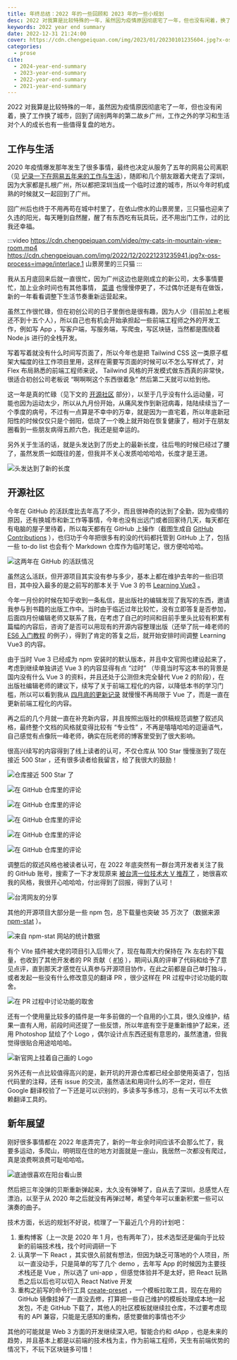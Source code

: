 ```yaml
---
title: 年终总结：2022 年的一些回顾和 2023 年的一些小规划
desc: 2022 对我算是比较特殊的一年，虽然因为疫情原因彻底宅了一年，但也没有闲着，换了工作换了城市，回到了阔别两年的第二故乡广州，工作之外的学习和生活对个人的成长也有一些值得复盘的地方。
keywords: 2022 year end summary
date: 2022-12-31 21:24:00
cover: https://cdn.chengpeiquan.com/img/2023/01/20230101235604.jpg?x-oss-process=image/interlace,1
categories:
  - prose
cite:
  - 2024-year-end-summary
  - 2023-year-end-summary
  - 2022-year-end-summary
  - 2021-year-end-summary
---
```


2022 对我算是比较特殊的一年，虽然因为疫情原因彻底宅了一年，但也没有闲着，换了工作换了城市，回到了阔别两年的第二故乡广州，工作之外的学习和生活对个人的成长也有一些值得复盘的地方。

## 工作与生活

2020 年疫情爆发那年发生了很多事情，最终也决定从服务了五年的网易公司离职（见 [记录一下在网易五年来的工作与生活](https://chengpeiquan.com/topic/netease)），随即和几个朋友跟着大佬去了深圳，因为大家都是扎根广州，所以都把深圳当成一个临时过渡的城市，所以今年时机成熟的时候就又一起回到了广州。

回广州后也终于不用再苟在城中村里了，在依山傍水的山景房里，三只猫也迎来了久违的阳光，每天睡到自然醒，醒了有东西吃有玩具玩，还不用出门工作，过的比我还幸福。

:::video
https://cdn.chengpeiquan.com/video/my-cats-in-mountain-view-room.mp4
https://cdn.chengpeiquan.com/img/2022/12/20221231235941.jpg?x-oss-process=image/interlace,1
山景房里的三只猫
:::

我从五月底回来后就一直很忙，因为广州这边也是刚成立的新公司，太多事情要忙，加上业余时间也有其他事情， [菜谱](https://chengpeiquan.com/cookbook) 也慢慢停更了，不过偶尔还是有在做饭，新的一年看看调整下生活节奏重新运营起来。

虽然工作很忙碌，但在初创公司的日子里倒也是很有趣，因为人少（目前加上老板还不到十五个人），所以自己也有机会开始承担起一些前端工程师之外的开发工作，例如写 App ，写客户端，写服务端，写爬虫，写区块链，当然都是围绕着 Node.js 进行的全栈开发。

写着写着就没有什么时间写页面了，所以今年也是把 Tailwind CSS 这一类原子框架大幅度的往工作项目里用，这样在需要写页面的时候可以不怎么写样式了，对 Flex 布局熟悉的前端工程师来说， Tailwind 风格的开发模式做东西真的非常快，很适合初创公司老板说 “啊啊啊这个东西很着急” 然后第二天就可以给到他。

这一年是真的忙碌（见下文的 [开源社区](#开源社区) 部分），以至于几乎没有什么运动量，可能也因为运动太少，所以从九月份开始，从痛风发作到新冠病毒，陆陆续续当了一个季度的病号，不过有一点算是不幸中的万幸，就是因为一直宅着，所以年底新冠阳性的时候仅仅只是个弱阳，低烧了一个晚上就开始在恢复健康了，相对于在朋友圈看到一些朋友病得五颜六色，我还是挺幸运的。

另外关于生活的话，就是头发达到了历史上的最新长度，往后甩的时候已经过了腰了，虽然发质一如既往的差，但我并不关心发质哈哈哈哈，长度才是王道。

![头发达到了新的长度](https://cdn.chengpeiquan.com/img/2023/01/20230101231241.jpg?x-oss-process=image/interlace,1)

## 开源社区

今年在 GitHub 的活跃度比去年高了不少，而且很神奇的达到了全勤，因为疫情的原因，还有换城市和新工作等事情，今年也没有出远门或者回家待几天，每天都在有电脑的屋子里待着，所以每天都有在 GitHub 上操作（截图生成自 [GitHub Contributions](https://github-contributions.vercel.app/) ），也归功于今年把很多有的没的代码都托管到 GitHub 上了，包括一些 to-do list 也会有个 Markdown 仓库作为临时笔记，很方便哈哈哈。

![这两年在 GitHub 的活跃情况](https://cdn.chengpeiquan.com/img/2022/12/20221231235848.jpg?x-oss-process=image/interlace,1)

虽然这么活跃，但开源项目其实没有参与多少，基本上都在维护去年的一些旧项目，其中投入最多的是之前写的那本关于 Vue 3 的书 [Learning Vue3](https://github.com/chengpeiquan/learning-vue3) 。

今年一月份的时候在知乎收到一条私信，是出版社的编辑发现了我写的东西，邀请我参与到书籍的出版工作中。当时由于临近过年比较忙，没有立即答复是否参加，后面四月份编辑老师又联系了我，在考虑了自己的时间和目前手里头比较有积累有篇幅的内容后，咨询了是否可以用现有的开源内容整理出版（还举了阮一峰老师的 [ES6 入门教程](https://es6.ruanyifeng.com) 的例子），得到了肯定的答复之后，就开始安排时间调整 Learning Vue3 的内容。

由于当时 Vue 3 已经成为 npm 安装时的默认版本，并且中文官网也建设起来了，考虑到继续单独讲述 Vue 3 的内容显得有点 “过时” （毕竟当时写这本书的背景是国内没有什么 Vue 3 的资料，并且还处于公测但未完全替代 Vue 2 的阶段），在出版社编辑老师的建议下，续写了关于前端工程化的内容，以降低本书的学习门槛，所以可以看到我从 [四月底的更新记录](https://vue3.chengpeiquan.com/changelog.html#_2022-04-30) 就慢慢不再局限于 Vue 了，而是一直在更新前端工程化的内容。

再之后的几个月就一直在补充新内容，并且按照出版社的供稿规范调整了叙述风格，最终整个文档的风格就变得比较有 “专业性” ，不再是嘻嘻哈哈的逗逼语气，自己感觉有点像阮一峰老师，确实在阮老师的博客里受到了很大影响。

很高兴续写的内容得到了线上读者的认可，不仅仓库从 100 Star 慢慢涨到了现在接近 500 Star ，还有很多读者给我留言，给了我很大的鼓励！

![仓库接近 500 Star 了](https://cdn.chengpeiquan.com/img/2023/01/20230101232239.jpg?x-oss-process=image/interlace,1)

![在 GitHub 仓库里的评论](https://cdn.chengpeiquan.com/img/2023/01/20230101223359.jpg?x-oss-process=image/interlace,1)

![在 GitHub 仓库里的评论](https://cdn.chengpeiquan.com/img/2023/01/20230101223358.jpg?x-oss-process=image/interlace,1)

![在 GitHub 仓库里的评论](https://cdn.chengpeiquan.com/img/2023/01/20230101223357.jpg?x-oss-process=image/interlace,1)

![在 GitHub 仓库里的评论](https://cdn.chengpeiquan.com/img/2023/01/20230101223356.jpg?x-oss-process=image/interlace,1)

![在 GitHub 仓库里的评论](https://cdn.chengpeiquan.com/img/2023/01/20230101223355.jpg?x-oss-process=image/interlace,1)

调整后的叙述风格也被读者认可，在 2022 年底突然有一群台湾开发者关注了我的 GitHub 账号，搜索了一下才发现原来 [被台湾一位技术大 V 推荐了](https://www.facebook.com/mukispace/posts/pfbid02QNhZR5DkCAZvtkyJWJuHSSBtW2qPtoUJajQo59sRQbAG2zyRUqcskwGNPxcCEHB3l) ，她很喜欢我的风格，我很开心哈哈哈，付出得到了回报，得到了认可！

![台湾网友的分享](https://cdn.chengpeiquan.com/img/2023/01/20230101224000.jpg?x-oss-process=image/interlace,1)

其他的开源项目大部分是一些 npm 包，总下载量也突破 35 万次了（数据来源 [npm-stat](https://npm-stat.com/charts.html?author=chengpeiquan&from=2019-12-31&to=2022-12-31) ）。

![来自 npm-stat 网站的统计数据](https://cdn.chengpeiquan.com/img/2023/01/20230101224519.jpg?x-oss-process=image/interlace,1)

有个 Vite 插件被大佬的项目引入后带火了，现在每周大约保持在 7k 左右的下载量，也收到了其他开发者的 PR 贡献（ [#16](https://github.com/chengpeiquan/vite-plugin-banner/pull/16) ），期间认真的评审了代码和给予了意见点评，直到那天才感觉在认真参与开源项目协作，在此之前都是自己单打独斗，或者发起一些没有什么修改意见的翻译 PR ，很少这样在 PR 过程中讨论功能的取舍。

![在 PR 过程中讨论功能的取舍](https://cdn.chengpeiquan.com/img/2023/01/20230101225852.jpg?x-oss-process=image/interlace,1)

还有一个使用量比较多的插件是一年多前做的一个自用的小工具，很久没维护，结果一直有人用，前段时间还提了一些反馈，所以年底有空于是重新维护了起来，还用 Photoshop 鼠绘了个 Logo ，偶尔设计点东西还挺有意思的，虽然渣渣，但我觉得很贴合用途哈哈哈。

![新官网上挂着自己画的 Logo](https://cdn.chengpeiquan.com/img/2023/01/20230101230308.jpg?x-oss-process=image/interlace,1)

另外还有一点比较值得高兴的是，新开坑的开源仓库都已经全部使用英语了，包括代码里的注释，还有 issue 的交流，虽然语法和用词什么的不一定对，但在 Google 翻译校验了一下还是可以识别的，多读多写多练习，总有一天可以不太依赖翻译工具的。

## 新年展望

刚好很多事情都在 2022 年底弄完了，新的一年业余时间应该不会那么忙了，我要多运动，多爬山，明明现在住的地方对面就是一座山，我居然一次都没有爬过，真是浪费啊浪费可耻哈哈哈。

![底迪很喜欢在阳台看山景](https://cdn.chengpeiquan.com/img/2023/01/20230101231242.jpg?x-oss-process=image/interlace,1)

然后把三年没弹的贝斯重新弹起来，太久没有弹琴了，自从去了深圳，总感觉人在漂泊，以至于从 2020 年之后就没有再弹过琴，希望今年可以重新积累一些可以演奏的曲子。

技术方面，长远的规划不好说，梳理了一下最近几个月的计划吧：

1. 重构博客（上一次是 2020 年 1 月，也有两年了），技术选型还是偏向于比较新的前端技术栈，找个时间调研一下
2. 认真学一下 React ，其实很久前就有想法，但因为缺乏可落地的个人项目，所以一直没动手，只是简单的写了几个 demo ，去年写 App 的时候因为主要技术栈还是 Vue ，所以选了 uni-app ，但感觉体验并不是太好，把 React 玩熟悉之后以后也可以切入 React Native 开发
3. 重构之前写的命令行工具 [create-preset](https://github.com/awesome-starter/create-preset) ，一个模板拉取工具，现在在用的 GitHub 镜像挂掉了一直没去修，打算把一些自己维护的模板处理成本地一起发包，不走 GitHub 下载了，其他人的社区模板就继续拉仓库，不过要考虑现有的 API 兼容，只能是无感知的重构，感觉要做的事情也不少

其他的可能就是 Web 3 方面的开发继续深入吧，智能合约和 dApp ，也是未来的趋势，并且基本上都是以前端的技术栈为主，作为前端工程师，天生有前端优势的情况下，不玩下区块链多可惜！

